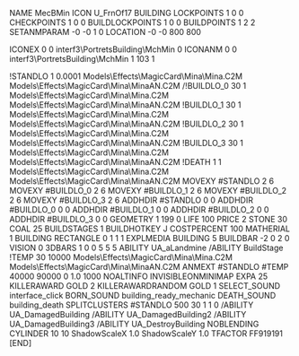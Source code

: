 NAME MecBMin
ICON U_FrnOf17
BUILDING
LOCKPOINTS         1 0 0
CHECKPOINTS        1 0 0
BUILDLOCKPOINTS    1 0 0
BUILDPOINTS        1 2 2
SETANMPARAM -0 -0 1 0
LOCATION -0 -0 800 800

ICONEX 0 0 interf3\PortretsBuilding\MchMin 0
ICONANM 0 0 interf3\PortretsBuilding\MchMin 1 103 1

!STANDLO     1 0.0001 Models\Effects\MagicCard\Mina\Mina.C2M Models\Effects\MagicCard\Mina\MinaAN.C2M
/!BUILDLO_0    30 1 Models\Effects\MagicCard\Mina\Mina.C2M Models\Effects\MagicCard\Mina\MinaAN.C2M
!BUILDLO_1    30 1 Models\Effects\MagicCard\Mina\Mina.C2M Models\Effects\MagicCard\Mina\MinaAN.C2M
!BUILDLO_2    30 1 Models\Effects\MagicCard\Mina\Mina.C2M Models\Effects\MagicCard\Mina\MinaAN.C2M
!BUILDLO_3    30 1 Models\Effects\MagicCard\Mina\Mina.C2M Models\Effects\MagicCard\Mina\MinaAN.C2M
!DEATH        1 1 Models\Effects\MagicCard\Mina\Mina.C2M Models\Effects\MagicCard\Mina\MinaAN.C2M
MOVEXY #STANDLO    2 6
MOVEXY #BUILDLO_0  2 6
MOVEXY #BUILDLO_1  2 6
MOVEXY #BUILDLO_2  2 6
MOVEXY #BUILDLO_3  2 6
ADDHDIR #STANDLO   0 0
ADDHDIR #BUILDLO_0 0 0
ADDHDIR #BUILDLO_1 0 0
ADDHDIR #BUILDLO_2 0 0
ADDHDIR #BUILDLO_3 0 0
GEOMETRY 1 199 0
LIFE     100
PRICE 2 STONE 30 COAL 25
BUILDSTAGES 1
BUILDHOTKEY		J
COSTPERCENT 100
MATHERIAL 1 BUILDING
RECTANGLE    0 1 1 1
EXPLMEDIA BUILDING 5
BUILDBAR -2 0 2 0
VISION 0
3DBARS 1  0 0 5 5 5
ABILITY UA_aLandmine
/ABILITY BuildStage
!TEMP 30 10000 Models\Effects\MagicCard\Mina\Mina.C2M Models\Effects\MagicCard\Mina\MinaAN.C2M
ANMEXT #STANDLO #TEMP 40000 90000 0 1.0 1000
NOALTINFO
INVISIBLEONMINIMAP
EXPA 25
KILLERAWARD             GOLD 2
KILLERAWARDRANDOM       GOLD 1
SELECT_SOUND interface_click
BORN_SOUND building_ready_mechanic
DEATH_SOUND building_death
SPLITCLUSTERS #STANDLO 500 30 1 1 0
/ABILITY UA_DamagedBuilding
/ABILITY UA_DamagedBuilding2
/ABILITY UA_DamagedBuilding3
/ABILITY UA_DestroyBuilding
NOBLENDING
CYLINDER 10 10
ShadowScaleX 1.0
ShadowScaleY 1.0
TFACTOR FF919191
[END]
